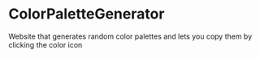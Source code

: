 # ColorPaletteGenerator
Website that generates random color palettes and lets you copy them by clicking the color icon
